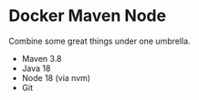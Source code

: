 # Docker Maven Node

Combine some great things under one umbrella.

 - Maven 3.8
 - Java 18
 - Node 18 (via nvm)
 - Git
